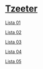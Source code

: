 # [Tzeeter](https://henriquesavio.github.io/Tzeeter/)

[Lista 01](https://github.com/HenriqueSavio/Tzeeter/tree/0ab3886e120cd9fd8f51a2871bcd889c42eb7229)

[Lista 02](https://github.com/HenriqueSavio/Tzeeter/tree/e932750998428131818b5a4499ac6f36301ce937)

[Lista 03](https://github.com/HenriqueSavio/Tzeeter/tree/182580bdfac4fdc70a2e6b1391b052e7bbc267a7)

[Lista 04](https://github.com/HenriqueSavio/Tzeeter/tree/3f04b58e7c7240087824bb8f994239cf586e8cf2)

[Lista 05]()

